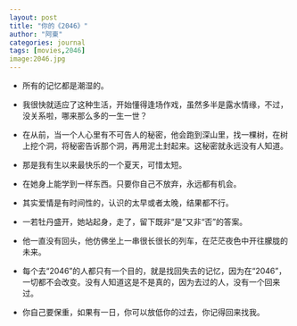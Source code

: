 ```yaml
---
layout: post
title: "你的《2046》"
author: "阿東"
categories: journal
tags: [movies,2046]
image:2046.jpg
---
```


* 所有的记忆都是潮湿的。

* 我很快就适应了这种生活，开始懂得逢场作戏，虽然多半是露水情缘，不过，没关系啦，哪来那么多的一生一世？

* 在从前，当一个人心里有不可告人的秘密，他会跑到深山里，找一棵树，在树上挖个洞，将秘密告诉那个洞，再用泥土封起来。这秘密就永远没有人知道。

* 那是我有生以来最快乐的一个夏天，可惜太短。

* 在她身上能学到一样东西。只要你自己不放弃，永远都有机会。

* 其实爱情是有时间性的，认识的太早或者太晚，结果都不行。

* 一若牡丹盛开，她站起身，走了，留下既非“是”又非“否”的答案。

* 他一直没有回头，他仿佛坐上一串很长很长的列车，在茫茫夜色中开往朦胧的未来。

* 每个去“2046”的人都只有一个目的，就是找回失去的记忆，因为在“2046”，一切都不会改变。没有人知道这是不是真的，因为去过的人，没有一个回来过。

* 你自己要保重，如果有一日，你可以放低你的过去，你记得回来找我。
